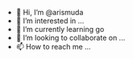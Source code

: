 - 👋 Hi, I’m @arismuda
- 👀 I’m interested in ...
- 🌱 I’m currently learning go
- 💞️ I’m looking to collaborate on ...
- 📫 How to reach me ...

<!---
arismudap/arismudap is a ✨ special ✨ repository because its `README.md` (this file) appears on your GitHub profile.
You can click the Preview link to take a look at your changes.
--->
